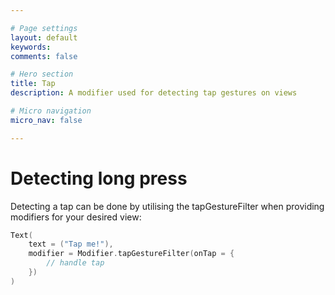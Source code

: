 ```yaml
---

# Page settings
layout: default
keywords:
comments: false

# Hero section
title: Tap
description: A modifier used for detecting tap gestures on views

# Micro navigation
micro_nav: false

---
```


# Detecting long press

Detecting a tap can be done by utilising the tapGestureFilter when providing modifiers for your desired view:

```kotlin
Text(
    text = ("Tap me!"),
    modifier = Modifier.tapGestureFilter(onTap = {
        // handle tap
    })
)
```
